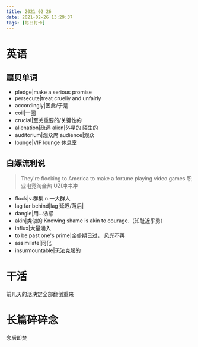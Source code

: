 ```yaml
---
title: 2021 02 26
date: 2021-02-26 13:29:37
tags: [每日打卡]
---
```

# 英语
## 扇贝单词
- pledge|make a serious promise
- persecute|treat cruelly and unfairly
- accordingly|因此/于是
- coil|一圈
- crucial|至关重要的/关键性的
- alienation|疏远 alien|外星的 陌生的
- auditorium|观众席 audience|观众
- lounge|VIP lounge 休息室
## 白嫖流利说
> They're flocking to America to make a fortune playing video games
职业电竞淘金热 UZI冲冲冲<br>
- flock|v.群集 n.一大群人
- lag far behind|lag 延迟/落后|
- dangle|用...诱惑
- akin|类似的 Knowing shame is akin to courage.（知耻近乎勇）
- influx|大量涌入
- to be past one's prime|全盛期已过， 风光不再
- assimilate|同化
- insurmountable|无法克服的
# 干活
前几天的活决定全部翻倒重来
# 长篇碎碎念
念后即焚